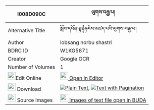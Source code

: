 |I008D090C|ལུགས་བརྒྱ་པ། 
| --- | --- 
|Alternative Title |སློབ་དཔོན་བྷརྟྲྀཧརིས་མཛད་པའི་ལུགས་བརྒྱ་པ།
|Author| lobsang norbu shastri
|BDRC ID | W1KG5871
|Creator | Google OCR
|Number of Volumes| 1
|<img width="25" src="https://img.icons8.com/color/25/000000/edit-property.png">Edit Online| [<img width="25" src="https://avatars.githubusercontent.com/u/45091458?s=200&v=4"> Open in Editor](http://editor.openpecha.org/I008D090C)
|<img width="25" src="https://img.icons8.com/fluent/48/000000/download-2.png"/>  Download | [![](https://img.icons8.com/color/20/000000/txt.png)Plain Text](https://github.com/Openpecha/I008D090C/releases/download/v1/luk_gyapa_plain_I008D090C.zip), [![](https://img.icons8.com/color/20/000000/txt.png)Text with Pagination](https://github.com/Openpecha/I008D090C/releases/download/v1/luk_gyapa_pages_I008D090C.zip)
|<img width="25" src="https://img.icons8.com/plasticine/100/000000/pictures-folder.png"/>  Source Images | [<img width="25" src="https://library.bdrc.io/icons/BUDA-small.svg"> Images of text file open in BUDA](https://library.bdrc.io/show/bdr:W1KG5871)